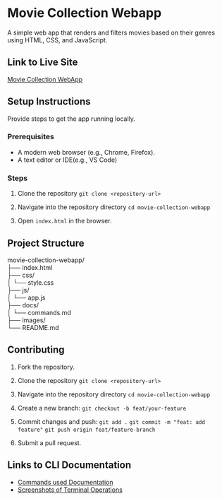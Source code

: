 # Movie Collection Webapp
A simple web app that renders and filters movies based on their genres using HTML, CSS, and JavaScript.

## Link to Live Site
[Movie Collection WebApp](https://playful-cendol-7e1250.netlify.app/)

## Setup Instructions
Provide steps to get the app running locally.

### Prerequisites
- A modern web browser (e.g., Chrome, Firefox).
- A text editor or IDE(e.g., VS Code)

### Steps
1. Clone the repository
`git clone <repository-url>`

2. Navigate into the repository directory
`cd movie-collection-webapp`

3. Open `index.html` in the browser.


## Project Structure

movie-collection-webapp/  
├── index.html  
├── css/  
│   └── style.css  
├── js/  
│   └── app.js  
├── docs/  
│   └── commands.md  
├── images/  
└── README.md  


## Contributing

1. Fork the repository.

2. Clone the repository
`git clone <repository-url>`

3. Navigate into the repository directory
`cd movie-collection-webapp`

4. Create a new branch:
`git checkout -b feat/your-feature`

4. Commit changes and push: 
`git add .`
`git commit -m "feat: add feature"`
`git push origin feat/feature-branch`

5. Submit a pull request.


## Links to CLI Documentation
   - [Commands used Documentation](docs/commands.md)
   - [Screenshots of Terminal Operations](docs/images)
